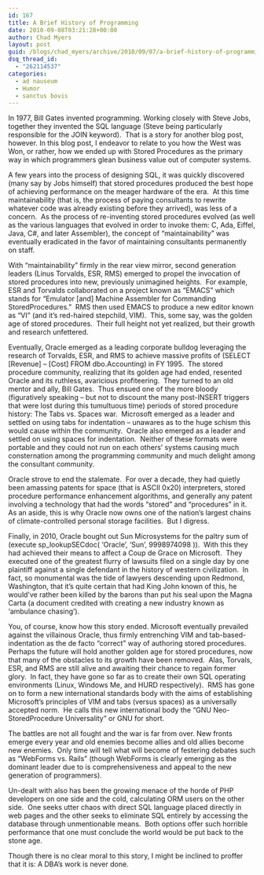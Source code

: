```yaml
---
id: 167
title: A Brief History of Programming
date: 2010-09-08T03:21:28+00:00
author: Chad Myers
layout: post
guid: /blogs/chad_myers/archive/2010/09/07/a-brief-history-of-programming.aspx
dsq_thread_id:
  - "262114537"
categories:
  - ad nauseum
  - Humor
  - sanctus bovis
---
```

In 1977, Bill Gates invented programming. Working closely with Steve Jobs, together they invented the SQL language (Steve being particularly responsible for the JOIN keyword).&#160; That is a story for another blog post, however. In this blog post, I endeavor to relate to you how the West was Won, or rather, how we ended up with Stored Procedures as the primary way in which programmers glean business value out of computer systems.

A few years into the process of designing SQL, it was quickly discovered (many say by Jobs himself) that stored procedures produced the best hope of achieving performance on the meager hardware of the era.&#160; At this time maintainability (that is, the process of paying consultants to rewrite whatever code was already existing before they arrived), was less of a concern.&#160; As the process of re-inventing stored procedures evolved (as well as the various languages that evolved in order to invoke them: C, Ada, Eiffel, Java, C#, and later Assembler), the concept of “maintainability” was eventually eradicated in the favor of maintaining consultants permanently on staff.&#160; 

With “maintainability” firmly in the rear view mirror, second generation leaders (Linus Torvalds, ESR, RMS) emerged to propel the invocation of stored procedures into new, previously unimagined heights.&#160; For example, ESR and Torvalds collaborated on a project known as “EMACS” which stands for “Emulator [and] Machine Assembler for Commanding StoredProcedures.”&#160; RMS then used EMACS to produce a new editor known as “VI” (and it’s red-haired stepchild, VIM).&#160; This, some say, was the golden age of stored procedures.&#160; Their full height not yet realized, but their growth and research unfettered.

Eventually, Oracle emerged as a leading corporate bulldog leveraging the research of Torvalds, ESR, and RMS to achieve massive profits of (SELECT [Revenue] &#8211; [Cost] FROM dbo.Accounting) in FY 1995.&#160; The stored procedure community, realizing that its golden age had ended, resented Oracle and its ruthless, avaricious profiteering.&#160; They turned to an old mentor and ally, Bill Gates.&#160; Thus ensued one of the more bloody (figuratively speaking – but not to discount the many post-INSERT triggers that were lost during this tumultuous time) periods of stored procedure history: The Tabs vs. Spaces war.&#160; Microsoft emerged as a leader and settled on using tabs for indentation – unawares as to the huge schism this would cause within the community.&#160; Oracle also emerged as a leader and settled on using spaces for indentation.&#160; Neither of these formats were portable and they could not run on each others’ systems causing much consternation among the programming community and much delight among the consultant community.&#160; 

Oracle strove to end the stalemate.&#160; For over a decade, they had quietly been amassing patents for space (that is ASCII 0x20) interpreters, stored procedure performance enhancement algorithms, and generally any patent involving a technology that had the words “stored” and “procedures” in it.&#160; As an aside, this is why Oracle now owns one of the nation’s largest chains of climate-controlled personal storage facilities.&#160; But I digress.&#160; 

Finally, in 2010, Oracle bought out Sun Microsystems for the paltry sum of (execute sp_lookupSECdoc( ‘Oracle’, ‘Sun’, 9998974098 )).&#160; With this they had achieved their means to affect a Coup de Grace on Microsoft.&#160; They executed one of the greatest flurry of lawsuits filed on a single day by one plaintiff against a single defendant in the history of western civilization.&#160; In fact, so monumental was the tide of lawyers descending upon Redmond, Washington, that it’s quite certain that had King John known of this, he would’ve rather been killed by the barons than put his seal upon the Magna Carta (a document credited with creating a new industry known as ‘ambulance chasing’).

You, of course, know how this story ended. Microsoft eventually prevailed against the villainous Oracle, thus firmly entrenching VIM and tab-based-indentation as the de facto “correct” way of authoring stored procedures.&#160; Perhaps the future will hold another golden age for stored procedures, now that many of the obstacles to its growth have been removed.&#160; Alas, Torvals, ESR, and RMS are still alive and awaiting their chance to regain former glory.&#160; In fact, they have gone so far as to create their own SQL operating environments (Linux, Windows Me, and HURD respectively).&#160; RMS has gone on to form a new international standards body with the aims of establishing Microsoft’s principles of VIM and tabs (versus spaces) as a universally accepted norm.&#160; He calls this new international body the “GNU Neo-StoredProcedure Universality” or GNU for short.

The battles are not all fought and the war is far from over. New fronts emerge every year and old enemies become allies and old allies become new enemies.&#160; Only time will tell what will become of festering debates such as “WebForms vs. Rails” (though WebForms is clearly emerging as the dominant leader due to is comprehensiveness and appeal to the new generation of programmers).

Un-dealt with also has been the growing menace of the horde of PHP developers on one side and the cold, calculating ORM users on the other side.&#160; One seeks utter chaos with direct SQL language placed directly in web pages and the other seeks to eliminate SQL entirely by accessing the database through unmentionable means.&#160; Both options offer such horrible performance that one must conclude the world would be put back to the stone age.&#160; 

Though there is no clear moral to this story, I might be inclined to proffer that it is: A DBA’s work is never done.